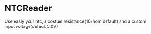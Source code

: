 # NTCReader
Use easly your ntc, a costum resistance(10khom default) and a custom input voltage(default 5.0V)
